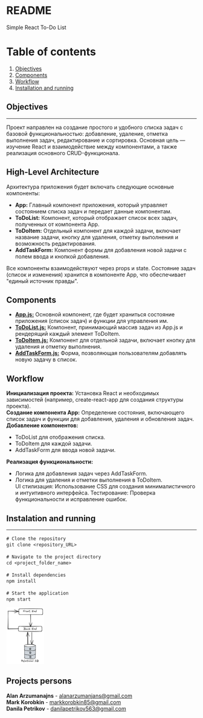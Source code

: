 # README #
Simple React To-Do List

# Table of contents

1. [Objectives](#objectives)
2. [Components](#components)
3. [Workflow](#workflow)
4. [Installation and running](#installation)

## Objectives <a name="objectives"></a>
---
Проект направлен на создание простого и удобного списка задач с базовой функциональностью: добавление, удаление, отметка выполнения задач, редактирование и сортировка. Основная цель — изучение React и взаимодействие между компонентами, а также реализация основного CRUD-функционала.
## High-Level Architecture

Архитектура приложения будет включать следующие основные компоненты:

- **App:** Главный компонент приложения, который управляет состоянием списка задач и передает данные компонентам.
- **ToDoList:** Компонент, который отображает список всех задач, полученных от компонента App.
- **ToDoItem:** Отдельный компонент для каждой задачи, включает название задачи, кнопку для удаления, отметку выполнения и возможность редактирования.
- **AddTaskForm:** Компонент формы для добавления новой задачи с полем ввода и кнопкой добавления.

Все компоненты взаимодействуют через props и state. Состояние задач (список и изменения) хранится в компоненте App, что обеспечивает "единый источник правды".
## Components <a name="components"></a>

- **<a href="to_do_list/src/App.js">App.js:</a>** Основной компонент, где будет храниться состояние приложения (список задач) и функции для управления им.
- **<a href="to_do_list/src/components/ToDoList.js">ToDoList.js:</a>** Компонент, принимающий массив задач из App.js и рендерящий каждый элемент ToDoItem.
- **<a href="to_do_list/src/components/ToDoItem.js">ToDoItem.js:</a>** Компонент для отдельной задачи, включает кнопку для удаления и отметку выполнения.
- **<a href="to_do_list/src/components/AddTaskForm.js">AddTaskForm.js:</a>** Форма, позволяющая пользователям добавлять новую задачу в список.

## Workflow <a name="workflow"></a>

**Инициализация проекта:** Установка React и необходимых зависимостей (например, create-react-app для создания структуры проекта). <br>
**Создание компонента App:** Определение состояния, включающего список задач и функции для добавления, удаления и обновления задач.<br>
**Добавление компонентов:** <br>

- ToDoList для отображения списка. <br>
- ToDoItem для каждой задачи. <br>
- AddTaskForm для ввода новой задачи.<br>

**Реализация функциональности:** <br>

- Логика для добавления задач через AddTaskForm. <br>
- Логика для удаления и отметки выполнения в ToDoItem. <br>
    UI стилизация: Использование CSS для создания минималистичного и интуитивного интерфейса.
    Тестирование: Проверка функциональности и исправление ошибок.

## Instalation and running <a name="installation"></a>
---
```shell
# Clone the repository
git clone <repository_URL>

# Navigate to the project directory
cd <project_folder_name>

# Install dependencies
npm install

# Start the application
npm start
```
<img src="img/HL_Arhitecture.excalidraw.png" alt="High level arhitecture image" width="100" height="150">

## Projects persons

**Alan Arzumanajns** - alanarzumanjans@gmail.com <br>
**Mark Korobkin** - markkorobkin85@gmail.com <br>
**Danila Petrikov** - danilapetrikov563@gmail.com
